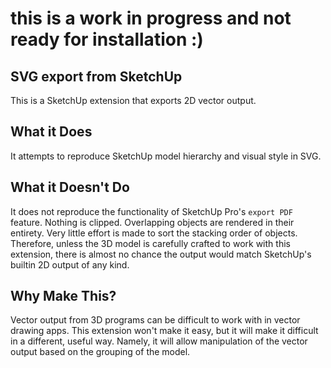 # this is a work in progress and not ready for installation :)

## SVG export from SketchUp

This is a SketchUp extension that exports 2D vector output.

## What it Does

It attempts to reproduce SketchUp model hierarchy and visual style in SVG.

## What it Doesn't Do

It does not reproduce the functionality of SketchUp Pro's `export PDF` feature.
Nothing is clipped. Overlapping objects are rendered in their entirety.
Very little effort is made to sort the stacking order of objects.
Therefore, unless the 3D model is carefully crafted to work with this extension, there is almost no chance
the output would match SketchUp's builtin 2D output of any kind.

## Why Make This?

Vector output from 3D programs can be difficult to work with in vector drawing apps.
This extension won't make it easy, but it will make it difficult in a different, useful way.
Namely, it will allow manipulation of the vector output based on the grouping of the model.
